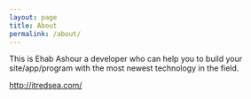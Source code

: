 ```yaml
---
layout: page
title: About
permalink: /about/
---
```


This is Ehab Ashour a developer who can help you to build your site/app/program with the most newest technology in the field.

http://itredsea.com/
